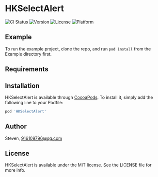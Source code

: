 # HKSelectAlert

[![CI Status](https://img.shields.io/travis/Steven/HKSelectAlert.svg?style=flat)](https://travis-ci.org/Steven/HKSelectAlert)
[![Version](https://img.shields.io/cocoapods/v/HKSelectAlert.svg?style=flat)](https://cocoapods.org/pods/HKSelectAlert)
[![License](https://img.shields.io/cocoapods/l/HKSelectAlert.svg?style=flat)](https://cocoapods.org/pods/HKSelectAlert)
[![Platform](https://img.shields.io/cocoapods/p/HKSelectAlert.svg?style=flat)](https://cocoapods.org/pods/HKSelectAlert)

## Example

To run the example project, clone the repo, and run `pod install` from the Example directory first.

## Requirements

## Installation

HKSelectAlert is available through [CocoaPods](https://cocoapods.org). To install
it, simply add the following line to your Podfile:

```ruby
pod 'HKSelectAlert'
```

## Author

Steven, 916109796@qq.com

## License

HKSelectAlert is available under the MIT license. See the LICENSE file for more info.
